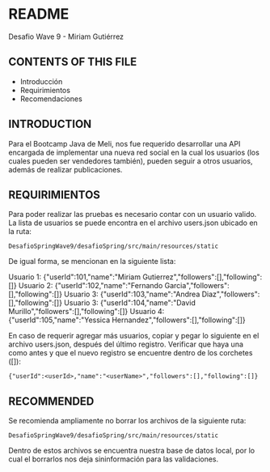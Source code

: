 # README

Desafio Wave 9 - Miriam Gutiérrez

## CONTENTS OF THIS FILE
   
* Introducción
* Requirimientos
* Recomendaciones

## INTRODUCTION

Para el Bootcamp Java de Meli, nos fue requerido desarrollar una API encargada de implementar una nueva red social en la cual los usuarios (los cuales pueden ser vendedores también), pueden seguir a otros usuarios, además de realizar publicaciones.


## REQUIRIMIENTOS

Para poder realizar las pruebas es necesario contar con un usuario valido. La lista de usuarios se puede encontra en el archivo users.json ubicado en la ruta:

    DesafioSpringWave9/desafioSpring/src/main/resources/static

De igual forma, se mencionan en la siguiente lista:

Usuario 1: {"userId":101,"name":"Miriam Gutierrez","followers":[],"following":[]}
Usuario 2: {"userId":102,"name":"Fernando Garcia","followers":[],"following":[]}
Usuario 3: {"userId":103,"name":"Andrea Diaz","followers":[],"following":[]}
Usuario 3: {"userId":104,"name":"David Murillo","followers":[],"following":[]}
Usuario 4: {"userId":105,"name":"Yessica Hernandez","followers":[],"following":[]}

En caso de requerir agregar más usuarios, copiar y pegar lo siguiente en el archivo users.json, después del último registro. Verificar que haya una como antes y que el nuevo registro se encuentre dentro de los corchetes ([]):

    {"userId":<userId>,"name":"<userName>","followers":[],"following":[]}
    

## RECOMMENDED

Se recomienda ampliamente no borrar los archivos de la siguiente ruta:

    DesafioSpringWave9/desafioSpring/src/main/resources/static

Dentro de estos archivos se encuentra nuestra base de datos local, por lo cual el borrarlos nos deja sininformación para las validaciones.


